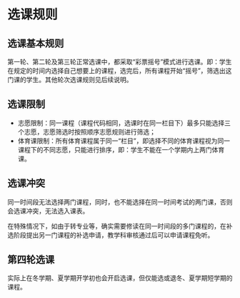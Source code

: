 # 选课规则

## 选课基本规则

第一轮、第二轮及第三轮正常选课中，都采取“彩票摇号”模式进行选课。即：学生在规定的时间内选择自己想要上的课程，选完后，所有课程开始“摇号”，筛选出这门课的学生。其他轮次选课规则见后续说明。

## 选课限制

- 志愿限制：同一课程（课程代码相同，选课时在同一栏目下）最多只能选择三个志愿，志愿筛选时按照顺序志愿规则进行筛选；
- 体育课限制：所有体育课程属于同一“栏目”，即选择不同的体育课程视为同一课程下的不同志愿，只能进行排序，即：学生不能在一个学期内上两门体育课。

## 选课冲突

同一时间段无法选择两门课程，同时，也不能选择在同一时间考试的两门课，否则会选课冲突，无法选入课表。

在特殊情况下，如由于转专业等，确实需要修读在同一时间段的多门课程的，在补选阶段提出另一门课程的补选申请，教学科审核通过后可以申请课程免听。

## 第四轮选课

实际上在冬学期、夏学期开学初也会开启选课，但仅能选或退冬、夏学期短学期的课程。
